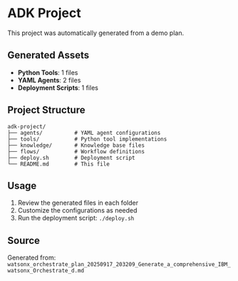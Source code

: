 # ADK Project

This project was automatically generated from a demo plan.

## Generated Assets

- **Python Tools**: 1 files
- **YAML Agents**: 2 files
- **Deployment Scripts**: 1 files

## Project Structure

```
adk-project/
├── agents/          # YAML agent configurations
├── tools/           # Python tool implementations
├── knowledge/       # Knowledge base files
├── flows/           # Workflow definitions
├── deploy.sh        # Deployment script
└── README.md        # This file
```

## Usage

1. Review the generated files in each folder
2. Customize the configurations as needed
3. Run the deployment script: `./deploy.sh`

## Source

Generated from: `watsonx_orchestrate_plan_20250917_203209_Generate_a_comprehensive_IBM_watsonx_Orchestrate_d.md`
